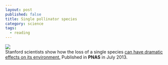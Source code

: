 ```yaml
---
layout: post
published: false
title: Single pollinator species
category: science
tags: 
  - reading
---
```


![](http://upload.wikimedia.org/wikipedia/commons/a/a8/Bees_Collecting_Pollen_2004-08-14.jpg) <br>
Stanford scientists show how the loss of a single species <a href="http://www.pnas.org/content/early/2013/07/17/1307438110.abstract">can have dramatic effects on its environment.</a> Published in **PNAS** in July 2013.